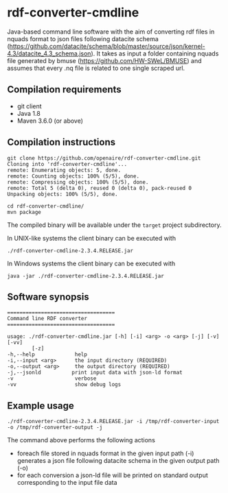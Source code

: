 # rdf-converter-cmdline
Java-based command line software with the aim of converting rdf files in nquads format to json files following datacite schema
(https://github.com/datacite/schema/blob/master/source/json/kernel-4.3/datacite_4.3_schema.json).
It takes as input a folder containing nquads file generated by bmuse (https://github.com/HW-SWeL/BMUSE) 
and assumes that every .nq file is related to one single scraped url.

## Compilation requirements
- git client
- Java 1.8
- Maven 3.6.0 (or above)

## Compilation instructions

```
git clone https://github.com/openaire/rdf-converter-cmdline.git                                                                                                   
Cloning into 'rdf-converter-cmdline'...
remote: Enumerating objects: 5, done.
remote: Counting objects: 100% (5/5), done.
remote: Compressing objects: 100% (5/5), done.
remote: Total 5 (delta 0), reused 0 (delta 0), pack-reused 0
Unpacking objects: 100% (5/5), done.

cd rdf-converter-cmdline/
mvn package
```

The compiled binary will be available under the `target` project subdirectory.

In UNIX-like systems the client binary can be executed with

```
./rdf-converter-cmdline-2.3.4.RELEASE.jar 
```

In Windows systems the client binary can be executed with
```
java -jar ./rdf-converter-cmdline-2.3.4.RELEASE.jar 
```


## Software synopsis

``` 
===================================
Command line RDF converter
===================================

usage: ./rdf-converter-cmdline.jar [-h] [-i] <arg> -o <arg> [-j] [-v] [-vv]
        [-z]
-h,--help             help
-i,--input <arg>      the input directory (REQUIRED)
-o,--output <arg>     the output directory (REQUIRED)
-j,--jsonld          print input data with json-ld format
-v                    verbose
-vv                   show debug logs

```


## Example usage

```
./rdf-converter-cmdline-2.3.4.RELEASE.jar -i /tmp/rdf-converter-input -o /tmp/rdf-converter-output -j
```

The command above performs the following actions
- foreach file stored in nquads format in the given input path (-i) generates a json file following datacite schema in the given output path (-o)
- for each conversion a json-ld file will be printed on standard output corresponding to the input file data


